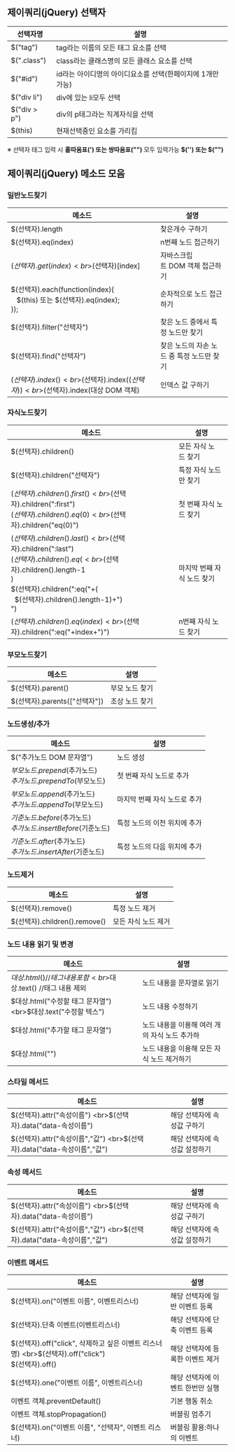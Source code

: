 
## 제이쿼리(jQuery) 선택자

| 선택자명         | 설명                                 |
| ------------ | ---------------------------------- |
| $("tag")     | tag라는 이름의 모든 태그 요소를 선택             |
| $(".class")  | class라는 클래스명의 모든 클래스 요소를 선택        |
| $("#id")     | id라는 아이디명의 아이디요소를 선택(한페이지에 1개만 가능) |
| $("div li")  | div에 있는 li모두 선택                    |
| $("div > p") | div의 p태그라는 직계자식을 선택                |
| $(this)      | 현재선택중인 요소를 가리킴                     |

※ 선택자 태그 입력 시 **홑따옴표(') 또는 쌍따옴표("")** 모두 입력가능 **$('') 또는 $("")**

## 제이쿼리(jQuery) 메소드 모음
### 일반노드찾기
| 메소드                                                                        | 설명                       |
| -------------------------------------------------------------------------- | ------------------------ |
| $(선택자).length                                                              | 찾은개수 구하기                 |
| $(선택자).eq(index)                                                           | n번째 노드 접근하기              |
| $(선택자).get(index)  <br>$(선택자)[index]                                       | 자바스크립트 DOM 객체 접근하기       |
| $(선택자).each(function(index){  <br>   $(this) 또는 $(선택자).eq(index);  <br>}); | 순차적으로 노드 접근하기            |
| $(선택자).filter("선택자")                                                       | 찾은 노드 중에서 특정 노드만 찾기      |
| $(선택자).find("선택자")                                                         | 찾은 노드의 자손 노드 중 특정 노드만 찾기 |
| $(선택자).index()  <br>$(선택자).index($(선택자))  <br>$(선택자).index(대상 DOM 객체)      | 인덱스 값 구하기                |

### 자식노드찾기
| 메소드                                                                                                                                                                                                         | 설명              |
| ----------------------------------------------------------------------------------------------------------------------------------------------------------------------------------------------------------- | --------------- |
| $(선택자).children()                                                                                                                                                                                           | 모든 자식 노드 찾기     |
| $(선택자).children("선택자")                                                                                                                                                                                      | 특정 자식 노드만 찾기    |
| $(선택자).children().first()  <br>$(선택자).children(":first")  <br>$(선택자).children().eq(0)  <br>$(선택자).children("eq(0)")                                                                                         | 첫 번째 자식 노드 찾기   |
| $(선택자).children().last()  <br>$(선택자).children(":last")  <br>$(선택자).children().eq(  <br>       $(선택자).children().length-1  <br>)  <br>$(선택자).children(":eq("+(  <br>  $(선택자).children().length-1)+")  <br>") | 마지막 번째 자식 노드 찾기 |
| $(선택자).children().eq(index)  <br>$(선택자).children(":eq("+index+")")                                                                                                                                          | n번째 자식 노드 찾기    |
### 부모노드찾기
| 메소드                     | 설명       |
| ----------------------- | -------- |
| $(선택자).parent()         | 부모 노드 찾기 |
| $(선택자).parents(["선택자"]) | 조상 노드 찾기 |
### 노드생성/추가
| 메소드                                                | 설명               |
| -------------------------------------------------- | ---------------- |
| $("추가노드 DOM 문자열")                                  | 노드 생성            |
| $부모노드.prepend($추가노드)  <br>$추가노드.prependTo($부모노드)   | 첫 번째 자식 노드로 추가   |
| $부모노드.append($추가노드)  <br>$추가노드.appendTo($부모노드)     | 마지막 번째 자식 노드로 추가 |
| $기준노드.before($추가노드)  <br>$추가노드.insertBefore($기준노드) | 특정 노드의 이전 위치에 추가 |
| $기준노드.after($추가노드)  <br>$추가노드.insertAfter($기준노드)   | 특정 노드의 다음 위치에 추가 |
### 노드제거
| 메소드                        | 설명          |
| -------------------------- | ----------- |
| $(선택자).remove()            | 특정 노드 제거    |
| $(선택자).children().remove() | 모든 자식 노드 제거 |
### 노드 내용 읽기 및 변경
| 메소드                                              | 설명                         |
| ------------------------------------------------ | -------------------------- |
| $대상.html() //태그 내용 포함  <br>$대상.text() //태그 내용 제외 | 노드 내용을 문자열로 읽기             |
| $대상.html("수정할 태그 문자열")  <br>$대상.text("수정할 텍스")   | 노드 내용 수정하기                 |
| $대상.html("추가할 태그 문자열")                           | 노드 내용을 이용해 여러 개의 자식 노드 추가하 |
| $대상.html("")                                     | 노드 내용을 이용해 모든 자식 노드 제거하기   |

### 스타일 메서드
| 메소드                                                       | 설명               |
| --------------------------------------------------------- | ---------------- |
| $(선택자).attr("속성이름")  <br>$(선택자).data("data-속성이름")         | 해당 선택자에 속성값 구하기  |
| $(선택자).attr("속성이름","값")  <br>$(선택자).data("data-속성이름","값") | 해당 선택자에 속성값 설정하기 |
### 속성 메서드
| 메소드                                                       | 설명               |
| --------------------------------------------------------- | ---------------- |
| $(선택자).attr("속성이름")  <br>$(선택자).data("data-속성이름")         | 해당 선택자에 속성값 구하기  |
| $(선택자).attr("속성이름","값")  <br>$(선택자).data("data-속성이름","값") | 해당 선택자에 속성값 설정하기 |
### 이벤트 메서드
| 메소드                                                                               | 설명                 |
| --------------------------------------------------------------------------------- | ------------------ |
| $(선택자).on("이벤트 이름", 이벤트리스너)                                                       | 해당 선택자에 일반 이벤트 등록  |
| $(선택자).단축 이벤트(이벤트리스너)                                                             | 해당 선택자에 단축 이벤트 등록  |
| $(선택자).off("click", 삭제하고 싶은 이벤트 리스너 명)  <br>$(선택자).off("click")  <br>$(선택자).off() | 해당 선택자에 등록한 이벤트 제거 |
| $(선택자).one("이벤트 이름", 이벤트리스너)                                                      | 해당 선택자에 이벤트 한번만 실행 |
| 이벤트 객체.preventDefault()                                                           | 기본 행동 취소           |
| 이벤트 객체.stopPropagation()                                                          | 버블링 멈추기            |
| $(선택자).on("이벤트 이름", "선택자", 이벤트 리스너)                                               | 버블링 활용:하나의 이벤트     |